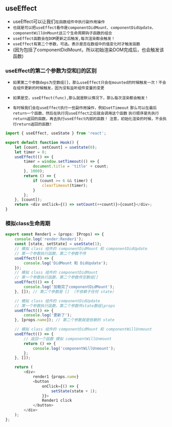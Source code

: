 ## useEffect
* useEffect可以让我们`在函数组件中执行副作用操作`
* `也就是可以把useEffect看作是componentDidMount、componentDidUpdate、componentWillUnMount这三个生命周期钩子函数的组合`
* `useEffect函数会在DOM更新之后触发,每次渲染都会触发！`
* `useEffect有第二个参数，可选。表示是否在数组中的值变化时才触发函数`
* (因为包括了componentDidMount，所以初始渲染DOM完成后，也会触发该函数)
  
### useEffect的第二个参数为空和[]的区别
* `如果第二个参数deps为空数组[]，那么useEffect只会在mounted的时候触发一次！不会在组件更新的时候触发，因为没有监听组件变量的变更`
*  `如果是空，useEffect(func),那么就是默认情况下，那么每次渲染都会触发！`

* `有时候我们会在useEffect执行一些副作用操作，例如setTimeout`
`那么可以在最后return一个函数，然后在执行完useEffect之后就会调用这个函数`
`执行顺序是先执行return返回的函数，再去执行useEffect内部的函数！`
`注意，初始化渲染的时候，不会执行return返回的函数!`
```javascript
import { useEffect, useState } from 'react';

export default function Hook() {
    let [count, setCount] = useState(0);
    let timer = 0;
    useEffect(() => {
        timer = window.setTimeout(() => {
            document.title = 'title' + count;
        }, 1000);
        return () => {
            if (count >= 6 && timer) {
                clearTimeout(timer);
            }
        };
    }, [count]);
    return <div onClick={() => setCount(++count)}>{count}</div>;
}

```

### 模拟class生命周期
```typescript jsx
export const Render1 = (props: IProps) => {
    console.log('render:Render1');
    const [state, setState] = useState(1);
    // 模拟 class 组件的 componentDidMount 和 componentDidUpdate
    // 第一个参数执行函数，第二个参数不传
    useEffect(() => {
        console.log('DidMount 和 DidUpdate');
    });
    // 模拟 class 组件的 componentDidMount
    // 第一个参数执行函数，第二个参数传空数组[]
    useEffect(() => {
        console.log('加载完了componentDidMount');
    }, []); // 第二个参数是 [] （不依赖于任何 state）

    // 模拟 class 组件的 componentDidUpdate
    // 第一个参数执行函数，第二个参数传state数组|props
    useEffect(() => {
        console.log('更新了');
    }, [props.name]); // 第二个参数就是依赖的 state

    // 模拟 class 组件的 componentDidMount 和 componentWillUnmount
    useEffect(() => {
        // 返回一个函数 模拟 componentWillUnmount
        return () => {
            console.log('componentWillUnmount');
        };
    }, []);

    return (
        <div>
            render1 {props.name}
            <button
                onClick={() => {
                    setState(state + 1);
                }}>
                Render1 click
            </button>
        </div>
    );
};
```
